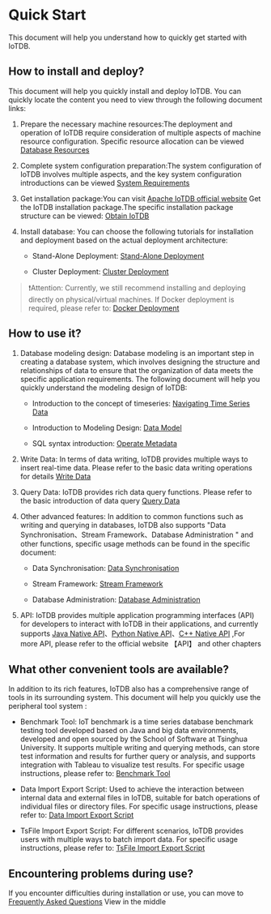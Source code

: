 <!--

    Licensed to the Apache Software Foundation (ASF) under one
    or more contributor license agreements.  See the NOTICE file
    distributed with this work for additional information
    regarding copyright ownership.  The ASF licenses this file
    to you under the Apache License, Version 2.0 (the
    "License"); you may not use this file except in compliance
    with the License.  You may obtain a copy of the License at
    
        http://www.apache.org/licenses/LICENSE-2.0
    
    Unless required by applicable law or agreed to in writing,
    software distributed under the License is distributed on an
    "AS IS" BASIS, WITHOUT WARRANTIES OR CONDITIONS OF ANY
    KIND, either express or implied.  See the License for the
    specific language governing permissions and limitations
    under the License.

-->
# Quick Start

This document will help you understand how to quickly get started with IoTDB.

## How to install and deploy?

This document will help you quickly install and deploy IoTDB. You can quickly locate the content you need to view through the following document links:

1. Prepare the necessary machine resources:The deployment and operation of IoTDB require consideration of multiple aspects of machine resource configuration. Specific resource allocation can be viewed [Database Resources](../Deployment-and-Maintenance/Database-Resources.md)

2. Complete system configuration preparation:The system configuration of IoTDB involves multiple aspects, and the key system configuration introductions can be viewed [System Requirements](../Deployment-and-Maintenance/Environment-Requirements.md)

3. Get installation package:You can visit [Apache IoTDB official website](https://iotdb.apache.org/zh/Download/ ) Get the IoTDB installation package.The specific installation package structure can be viewed: [Obtain IoTDB](../Deployment-and-Maintenance/IoTDB-Package_apache.md)

4. Install database: You can choose the following tutorials for installation and deployment based on the actual deployment architecture:

   - Stand-Alone Deployment: [Stand-Alone Deployment](../Deployment-and-Maintenance/Stand-Alone-Deployment_apache.md)

   - Cluster Deployment: [Cluster Deployment](../Deployment-and-Maintenance/Cluster-Deployment_apache.md)

> ❗️Attention: Currently, we still recommend installing and deploying directly on physical/virtual machines. If Docker deployment is required, please refer to: [Docker Deployment](../Deployment-and-Maintenance/Docker-Deployment_apache.md)

## How to use it?

1. Database modeling design: Database modeling is an important step in creating a database system, which involves designing the structure and relationships of data to ensure that the organization of data meets the specific application requirements. The following document will help you quickly understand the modeling design of IoTDB:

   - Introduction to the concept of timeseries: [Navigating Time Series Data](../Basic-Concept/Navigating_Time_Series_Data.md)

   - Introduction to Modeling Design: [Data Model](../Basic-Concept/Data-Model-and-Terminology.md)

   - SQL syntax introduction: [Operate Metadata](../User-Manual/Operate-Metadata_apache.md)

2. Write Data: In terms of data writing, IoTDB provides multiple ways to insert real-time data. Please refer to the basic data writing operations for details [Write Data](../User-Manual/Write-Delete-Data.md)

3. Query Data: IoTDB provides rich data query functions. Please refer to the basic introduction of data query [Query Data](../User-Manual/Query-Data.md)

4. Other advanced features: In addition to common functions such as writing and querying in databases, IoTDB also supports "Data Synchronisation、Stream Framework、Database Administration " and other functions, specific usage methods can be found in the specific document:

   - Data Synchronisation: [Data Synchronisation](../User-Manual/Data-Sync_apache.md)

   - Stream Framework: [Stream Framework](../User-Manual/Streaming_apache.md)

   - Database Administration: [Database Administration](../User-Manual/Authority-Management.md)

5. API: IoTDB provides multiple application programming interfaces (API) for developers to interact with IoTDB in their applications, and currently supports [Java Native API](../API/Programming-Java-Native-API.md)、[Python Native API](../API/Programming-Python-Native-API.md)、[C++ Native API](../API/Programming-Cpp-Native-API.md) ,For more API, please refer to the official website 【API】 and other chapters

## What other convenient tools are available?

In addition to its rich features, IoTDB also has a comprehensive range of tools in its surrounding system. This document will help you quickly use the peripheral tool system : 

   - Benchmark Tool: IoT benchmark is a time series database benchmark testing tool developed based on Java and big data environments, developed and open sourced by the School of Software at Tsinghua University. It supports multiple writing and querying methods, can store test information and results for further query or analysis, and supports integration with Tableau to visualize test results. For specific usage instructions, please refer to: [Benchmark Tool](../Tools-System/Benchmark.md)

   - Data Import Export Script: Used to achieve the interaction between internal data and external files in IoTDB, suitable for batch operations of individual files or directory files. For specific usage instructions, please refer to: [Data Import Export Script](../Tools-System/Data-Import-Export-Tool.md)

   - TsFile Import Export Script: For different scenarios, IoTDB provides users with multiple ways to batch import data. For specific usage instructions, please refer to: [TsFile Import Export Script](../Tools-System/TsFile-Import-Export-Tool.md)

## Encountering problems during use?

If you encounter difficulties during installation or use, you can move to [Frequently Asked Questions](../FAQ/Frequently-asked-questions.md) View in the middle


